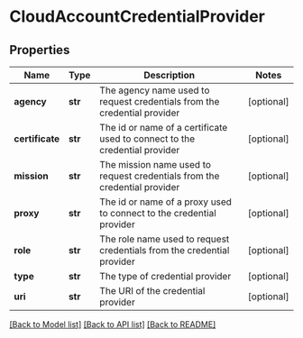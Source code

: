 # CloudAccountCredentialProvider

## Properties
Name | Type | Description | Notes
------------ | ------------- | ------------- | -------------
**agency** | **str** | The agency name used to request credentials from the credential provider | [optional] 
**certificate** | **str** | The id or name of a certificate used to connect to the credential provider | [optional] 
**mission** | **str** | The mission name used to request credentials from the credential provider | [optional] 
**proxy** | **str** | The id or name of a proxy used to connect to the credential provider | [optional] 
**role** | **str** | The role name used to request credentials from the credential provider | [optional] 
**type** | **str** | The type of credential provider | [optional] 
**uri** | **str** | The URI of the credential provider | [optional] 

[[Back to Model list]](../README.md#documentation-for-models) [[Back to API list]](../README.md#documentation-for-api-endpoints) [[Back to README]](../README.md)


